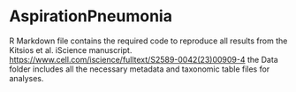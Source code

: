 # AspirationPneumonia
R Markdown file contains the required code to reproduce all results from the Kitsios et al. iScience manuscript. https://www.cell.com/iscience/fulltext/S2589-0042(23)00909-4
the Data folder includes all the necessary metadata and taxonomic table files for analyses. 
